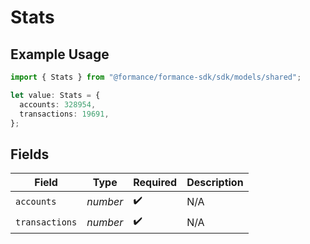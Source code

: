 # Stats

## Example Usage

```typescript
import { Stats } from "@formance/formance-sdk/sdk/models/shared";

let value: Stats = {
  accounts: 328954,
  transactions: 19691,
};
```

## Fields

| Field              | Type               | Required           | Description        |
| ------------------ | ------------------ | ------------------ | ------------------ |
| `accounts`         | *number*           | :heavy_check_mark: | N/A                |
| `transactions`     | *number*           | :heavy_check_mark: | N/A                |